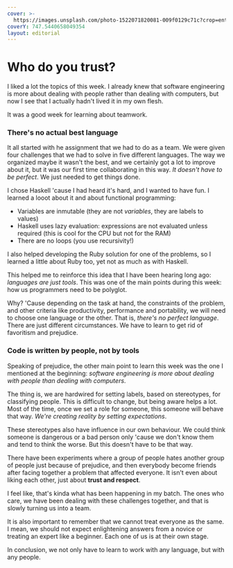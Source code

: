 ```yaml
---
cover: >-
  https://images.unsplash.com/photo-1522071820081-009f0129c71c?crop=entropy&cs=srgb&fm=jpg&ixid=MnwxOTcwMjR8MHwxfHNlYXJjaHw0fHx0ZWFtfGVufDB8fHx8MTY1MDk0NjYxMg&ixlib=rb-1.2.1&q=85
coverY: 747.5440658049354
layout: editorial
---
```


# Who do you trust?

I liked a lot the topics of this week. I already knew that software engineering is more about dealing with people rather than dealing with computers, but now I see that I actually hadn't lived it in my own flesh.

It was a good week for learning about teamwork.

### There's no actual best language

It all started with he assignment that we had to do as a team. We were given four challenges that we had to solve in five different languages. The way we organized maybe it wasn't the best, and we certainly got a lot to improve about it, but it was our first time collaborating in this way. _It doesn't have to be perfect_. We just needed to get things done.

I chose Haskell 'cause I had heard it's hard, and I wanted to have fun. I learned a looot about it and about functional programming:

* Variables are inmutable (they are not _variables_, they are labels to values)
* Haskell uses lazy evaluation: expressions are not evaluated unless required (this is cool for the CPU but not for the RAM)
* There are no loops (you use recursivity!)

I also helped developing the Ruby solution for one of the problems, so I learned a little about Ruby too, yet not as much as with Haskell.

This helped me to reinforce this idea that I have been hearing long ago: _languages are just tools_. This was one of the main points during this week: how us programmers need to be polyglot.

Why? 'Cause depending on the task at hand, the constraints of the problem, and other criteria like productivity, performance and portability, we will need to choose one language or the other. That is, _there's no perfect language_. There are just different circumstances. We have to learn to get rid of favoritism and prejudice.

### Code is written by people, not by tools

Speaking of prejudice, the other main point to learn this week was the one I mentioned at the beginning: _software engineering is more about dealing with people than dealing with computers_.

The thing is, we are hardwired for setting labels, based on stereotypes, for classifying people. This is difficult to change, but being aware helps a lot. Most of the time, once we set a role for someone, this someone will behave that way. _We're creating reality by setting expectations_.

These stereotypes also have influence in our own behaviour. We could think someone is dangerous or a bad person only 'cause we don't know them and tend to think the worse. But this doesn't have to be that way.

There have been experiments where a group of people hates another group of people just because of prejudice, and then everybody become friends after facing together a problem that affected everyone. It isn't even about liking each other, just about **trust and respect**.

I feel like, that's kinda what has been happening in my batch. The ones who care, we have been dealing with these challenges together, and that is slowly turning us into a team.

It is also important to remember that we cannot treat everyone as the same. I mean, we should not expect enlightening answers from a novice or treating an expert like a beginner. Each one of us is at their own stage.

In conclusion, we not only have to learn to work with any language, but with any people.

